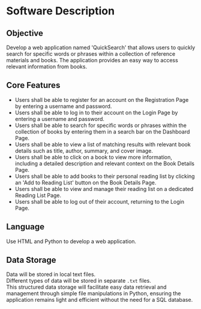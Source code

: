 # Software Description

## Objective

Develop a web application named 'QuickSearch' that allows users to quickly search for specific words or phrases within a collection of reference materials and books. The application provides an easy way to access relevant information from books.

## Core Features

- Users shall be able to register for an account on the Registration Page by entering a username and password.
- Users shall be able to log in to their account on the Login Page by entering a username and password.
- Users shall be able to search for specific words or phrases within the collection of books by entering them in a search bar on the Dashboard Page.
- Users shall be able to view a list of matching results with relevant book details such as title, author, summary, and cover image.
- Users shall be able to click on a book to view more information, including a detailed description and relevant context on the Book Details Page.
- Users shall be able to add books to their personal reading list by clicking an 'Add to Reading List' button on the Book Details Page.
- Users shall be able to view and manage their reading list on a dedicated Reading List Page.
- Users shall be able to log out of their account, returning to the Login Page.

## Language

Use HTML and Python to develop a web application.

## Data Storage

Data will be stored in local text files.  
Different types of data will be stored in separate `.txt` files.  
This structured data storage will facilitate easy data retrieval and management through simple file manipulations in Python, ensuring the application remains light and efficient without the need for a SQL database.